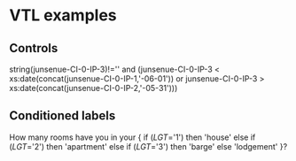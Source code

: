 # VTL examples

## Controls

string(junsenue-CI-0-IP-3)!='' and
(junsenue-CI-0-IP-3 &lt; xs:date(concat(junsenue-CI-0-IP-1,'-06-01'))
or junsenue-CI-0-IP-3 &gt; xs:date(concat(junsenue-CI-0-IP-2,'-05-31')))

## Conditioned labels

How many rooms have you in your
{
if ($LGT$='1') then 'house'
else if ($LGT$='2') then 'apartment'
else if ($LGT$='3') then 'barge'
else 'lodgement'
}?
